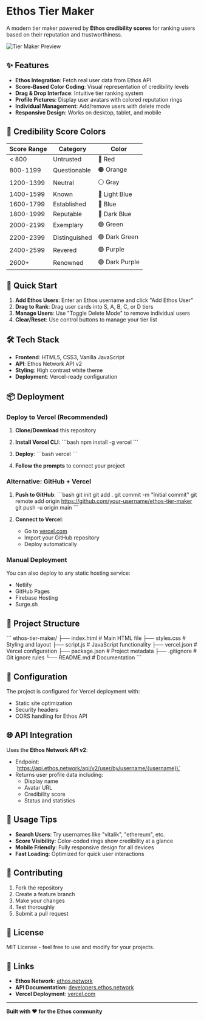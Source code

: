 # Ethos Tier Maker

A modern tier maker powered by **Ethos credibility scores** for ranking users based on their reputation and trustworthiness.

![Tier Maker Preview](https://via.placeholder.com/800x400/f0f0f0/333333?text=Ethos+Tier+Maker)

## ✨ Features

- **Ethos Integration**: Fetch real user data from Ethos API
- **Score-Based Color Coding**: Visual representation of credibility levels
- **Drag & Drop Interface**: Intuitive tier ranking system
- **Profile Pictures**: Display user avatars with colored reputation rings
- **Individual Management**: Add/remove users with delete mode
- **Responsive Design**: Works on desktop, tablet, and mobile

## 🎨 Credibility Score Colors

| Score Range | Category | Color |
|-------------|----------|-------|
| < 800 | Untrusted | 🔴 Red |
| 800-1199 | Questionable | 🟠 Orange |
| 1200-1399 | Neutral | ⚪ Gray |
| 1400-1599 | Known | 🔵 Light Blue |
| 1600-1799 | Established | 🔵 Blue |
| 1800-1999 | Reputable | 🔵 Dark Blue |
| 2000-2199 | Exemplary | 🟢 Green |
| 2200-2399 | Distinguished | 🟢 Dark Green |
| 2400-2599 | Revered | 🟣 Purple |
| 2600+ | Renowned | 🟣 Dark Purple |

## 🚀 Quick Start

1. **Add Ethos Users**: Enter an Ethos username and click "Add Ethos User"
2. **Drag to Rank**: Drag user cards into S, A, B, C, or D tiers
3. **Manage Users**: Use "Toggle Delete Mode" to remove individual users
4. **Clear/Reset**: Use control buttons to manage your tier list

## 🛠️ Tech Stack

- **Frontend**: HTML5, CSS3, Vanilla JavaScript
- **API**: Ethos Network API v2
- **Styling**: High contrast white theme
- **Deployment**: Vercel-ready configuration

## 📦 Deployment

### Deploy to Vercel (Recommended)

1. **Clone/Download** this repository
2. **Install Vercel CLI**:
   \`\`\`bash
   npm install -g vercel
   \`\`\`

3. **Deploy**:
   \`\`\`bash
   vercel
   \`\`\`

4. **Follow the prompts** to connect your project

### Alternative: GitHub + Vercel

1. **Push to GitHub**:
   \`\`\`bash
   git init
   git add .
   git commit -m "Initial commit"
   git remote add origin https://github.com/your-username/ethos-tier-maker
   git push -u origin main
   \`\`\`

2. **Connect to Vercel**:
   - Go to [vercel.com](https://vercel.com)
   - Import your GitHub repository
   - Deploy automatically

### Manual Deployment

You can also deploy to any static hosting service:
- Netlify
- GitHub Pages  
- Firebase Hosting
- Surge.sh

## 📁 Project Structure

\`\`\`
ethos-tier-maker/
├── index.html          # Main HTML file
├── styles.css          # Styling and layout
├── script.js           # JavaScript functionality
├── vercel.json         # Vercel configuration
├── package.json        # Project metadata
├── .gitignore          # Git ignore rules
└── README.md           # Documentation
\`\`\`

## 🔧 Configuration

The project is configured for Vercel deployment with:
- Static site optimization
- Security headers
- CORS handling for Ethos API

## 🌐 API Integration

Uses the **Ethos Network API v2**:
- Endpoint: \`https://api.ethos.network/api/v2/user/by/username/{username}\`
- Returns user profile data including:
  - Display name
  - Avatar URL
  - Credibility score
  - Status and statistics

## 🎯 Usage Tips

- **Search Users**: Try usernames like "vitalik", "ethereum", etc.
- **Score Visibility**: Color-coded rings show credibility at a glance
- **Mobile Friendly**: Fully responsive design for all devices
- **Fast Loading**: Optimized for quick user interactions

## 🤝 Contributing

1. Fork the repository
2. Create a feature branch
3. Make your changes
4. Test thoroughly
5. Submit a pull request

## 📄 License

MIT License - feel free to use and modify for your projects.

## 🔗 Links

- **Ethos Network**: [ethos.network](https://ethos.network)
- **API Documentation**: [developers.ethos.network](https://developers.ethos.network)
- **Vercel Deployment**: [vercel.com](https://vercel.com)

---

**Built with ❤️ for the Ethos community**
